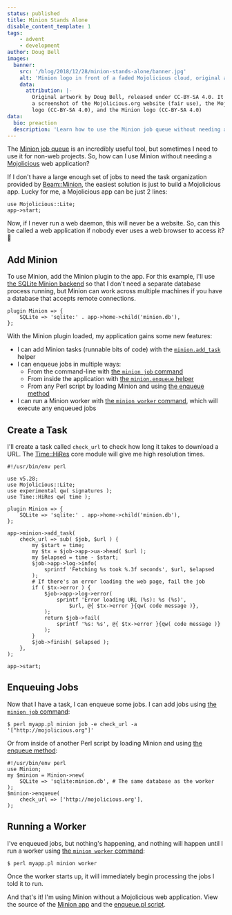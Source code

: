 ```yaml
---
status: published
title: Minion Stands Alone
disable_content_template: 1
tags:
    - advent
    - development
author: Doug Bell
images:
  banner:
    src: '/blog/2018/12/28/minion-stands-alone/banner.jpg'
    alt: 'Minion logo in front of a faded Mojolicious cloud, original artwork by Doug Bell'
    data:
      attribution: |-
        Original artwork by Doug Bell, released under CC-BY-SA 4.0. It includes
        a screenshot of the Mojolicious.org website (fair use), the Mojolicious
        logo (CC-BY-SA 4.0), and the Minion logo (CC-BY-SA 4.0)
data:
  bio: preaction
  description: 'Learn how to use the Minion job queue without needing a Mojolicious web application'
---
```


The [Minion job queue](https://mojolicious.org/perldoc/Minion) is an
incredibly useful tool, but sometimes I need to use it for non-web
projects. So, how can I use Minion without needing
a [Mojolicious](http://mojolicious.org) web application?

If I don't have a large enough set of jobs to need the task organization
provided by [Beam::Minion](https://metacpan.org/pod/Beam::Minion), the
easiest solution is just to build a Mojolicious app. Lucky for me,
a Mojolicious app can be just 2 lines:

    use Mojolicious::Lite;
    app->start;

Now, if I never run a web daemon, this will never be a website. So, can
this be called a web application if nobody ever uses a web browser to
access it? 🤔

## Add Minion

To use Minion, add the Minion plugin to the app. For this example, I'll
use [the SQLite Minion
backend](https://metacpan.org/pod/Minion::Backend::SQLite) so that
I don't need a separate database process running, but Minion can work
across multiple machines if you have a database that accepts remote
connections.

    plugin Minion => {
        SQLite => 'sqlite:' . app->home->child('minion.db'),
    };

With the Minion plugin loaded, my application gains some new features:

* I can add Minion tasks (runnable bits of code) with the
  [`minion.add_task`](https://mojolicious.org/perldoc/Minion#add_task)
  helper
* I can enqueue jobs in multiple ways:
    * From the command-line with [the `minion job`
      command](https://mojolicious.org/perldoc/Minion/Command/minion/job)
    * From inside the application with [the `minion.enqueue`
      helper](https://mojolicious.org/perldoc/Minion#enqueue1)
    * From any Perl script by loading Minion and using [the enqueue
      method](https://mojolicious.org/perldoc/Minion#enqueue1)
* I can run a Minion worker with [the `minion worker`
  command](https://mojolicious.org/perldoc/Minion/Command/minion/worker),
  which will execute any enqueued jobs

## Create a Task

I'll create a task called `check_url` to check how long it takes to
download a URL. The
[Time::HiRes](https://perldoc.perl.org/Time/HiRes.html) core module will
give me high resolution times.

    #!/usr/bin/env perl

    use v5.28;
    use Mojolicious::Lite;
    use experimental qw( signatures );
    use Time::HiRes qw( time );

    plugin Minion => {
        SQLite => 'sqlite:' . app->home->child('minion.db'),
    };

    app->minion->add_task(
        check_url => sub( $job, $url ) {
            my $start = time;
            my $tx = $job->app->ua->head( $url );
            my $elapsed = time - $start;
            $job->app->log->info(
                sprintf 'Fetching %s took %.3f seconds', $url, $elapsed
            );
            # If there's an error loading the web page, fail the job
            if ( $tx->error ) {
                $job->app->log->error(
                    sprintf 'Error loading URL (%s): %s (%s)',
                        $url, @{ $tx->error }{qw( code message )},
                );
                return $job->fail(
                    sprintf '%s: %s', @{ $tx->error }{qw( code message )}
                );
            }
            $job->finish( $elapsed );
        },
    );

    app->start;

## Enqueuing Jobs

Now that I have a task, I can enqueue some jobs. I can add jobs using
[the `minion job`
command](https://mojolicious.org/perldoc/Minion/Command/minion/job):

    $ perl myapp.pl minion job -e check_url -a '["http://mojolicious.org"]'

Or from inside of another Perl script by loading Minion and using [the
enqueue method](https://mojolicious.org/perldoc/Minion#enqueue1):

    #!/usr/bin/env perl
    use Minion;
    my $minion = Minion->new(
        SQLite => 'sqlite:minion.db', # The same database as the worker
    );
    $minion->enqueue(
        check_url => ['http://mojolicious.org'],
    );

## Running a Worker

I've enqueued jobs, but nothing's happening, and nothing will happen
until I run a worker using [the `minion worker`
command](https://mojolicious.org/perldoc/Minion/Command/minion/worker):

    $ perl myapp.pl minion worker

Once the worker starts up, it will immediately begin processing the jobs
I told it to run.

And that's it! I'm using Minion without a Mojolicious
web application. View the source of the [Minion app](minion.pl) and the
[enqueue.pl script](enqueue.pl).

